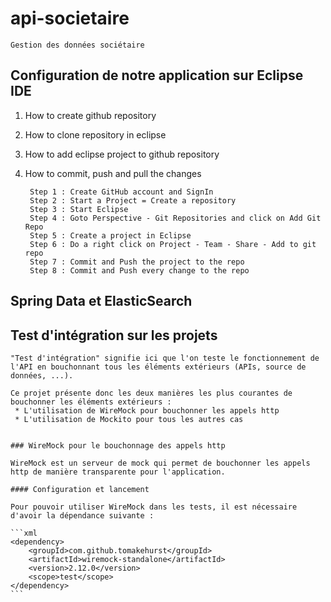 # api-societaire

    Gestion des données sociétaire

## Configuration de notre application sur Eclipse IDE 

1. How to create github repository
2. How to clone repository in eclipse
3. How to add eclipse project to github repository
4. How to commit, push and pull the changes

        Step 1 : Create GitHub account and SignIn
        Step 2 : Start a Project = Create a repository
        Step 3 : Start Eclipse
        Step 4 : Goto Perspective - Git Repositories and click on Add Git Repo
        Step 5 : Create a project in Eclipse
        Step 6 : Do a right click on Project - Team - Share - Add to git repo
        Step 7 : Commit and Push the project to the repo
        Step 8 : Commit and Push every change to the repo

## Spring Data et ElasticSearch
## Test d'intégration sur les projets

    "Test d'intégration" signifie ici que l'on teste le fonctionnement de l'API en bouchonnant tous les éléments extérieurs (APIs, source de données, ...).

    Ce projet présente donc les deux manières les plus courantes de bouchonner les éléments extérieurs :
     * L'utilisation de WireMock pour bouchonner les appels http
     * L'utilisation de Mockito pour tous les autres cas


    ### WireMock pour le bouchonnage des appels http

    WireMock est un serveur de mock qui permet de bouchonner les appels http de manière transparente pour l'application.

    #### Configuration et lancement

    Pour pouvoir utiliser WireMock dans les tests, il est nécessaire d'avoir la dépendance suivante :

    ```xml
    <dependency>
        <groupId>com.github.tomakehurst</groupId>
        <artifactId>wiremock-standalone</artifactId>
        <version>2.12.0</version>
        <scope>test</scope>
    </dependency>
    ```
